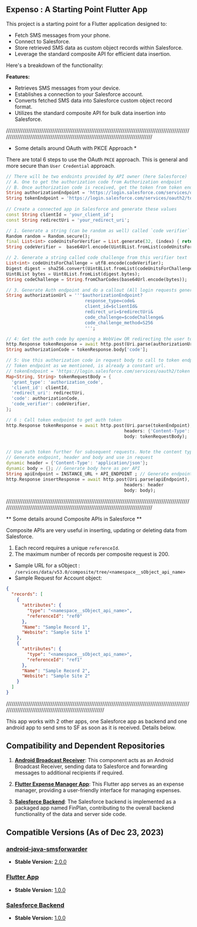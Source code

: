 ## Expenso : A Starting Point Flutter App

This project is a starting point for a Flutter application designed to:

* Fetch SMS messages from your phone.
* Connect to Salesforce.
* Store retrieved SMS data as custom object records within Salesforce.
* Leverage the standard composite API for efficient data insertion.

Here's a breakdown of the functionality:

**Features:**
* Retrieves SMS messages from your device.
* Establishes a connection to your Salesforce account.
* Converts fetched SMS data into Salesforce custom object record format.
* Utilizes the standard composite API for bulk data insertion into Salesforce.

//////////////////////////////////////////////////////////////////////////////////////////////////////////////////////////////////////////////////////////////////////////////////

* Some details around OAuth with PKCE Approach *

There are total 6 steps to use the OAuth `PKCE` approach. This is general and more 
secure than `User Credential` approach.

```dart
// There will be two endoints provided by API owner (here Salesforce)
// A. One to get the authorization code from Authorization endpoint
// B. Once authorization code is received, get the token from token endpoint
String authorizationEndpoint = 'https://login.salesforce.com/services/oauth2/authorize';
String tokenEndpoint = 'https://login.salesforce.com/services/oauth2/token';
  
// Create a connected app in Salesforce and generate these values
const String clientId = 'your_client_id';
const String redirectUri = 'your_redirect_uri';

// 1. Generate a string (can be random as well) called `code verifier`
Random random = Random.secure();
final List<int> codeUnitsForVerifier = List.generate(32, (index) { return random.nextInt(256); });
String codeVerifier =  base64Url.encode(Uint8List.fromList(codeUnitsForVerifier));

// 2. Generate a string called code challenge from this verifier text
List<int> codeUnitsForChallenge = utf8.encode(codeVerifier);
Digest digest = sha256.convert(Uint8List.fromList(codeUnitsForChallenge));
Uint8List bytes = Uint8List.fromList(digest.bytes);
String codeChallenge = String.fromCharCodes(base64Url.encode(bytes));

// 3. Generate Auth endpoint and do a callout (All login requests generally will have content header as `'Content-Type': 'application/x-www-form-urlencoded'`)
String authorizationUrl = '''$authorizationEndpoint?
                              response_type=code&
                              client_id=$clientId&
                              redirect_uri=$redirectUri&      
                              code_challenge=$codeChallenge&  
                              code_challenge_method=S256      
                              ''';

// 4: Get the auth code by opening a WebView OR redirecting the user to the authorization URL
http.Response tokenResponse = await http.post(Uri.parse(authorizationUrl),headers: {'Content-Type': 'application/x-www-form-urlencoded'});
String authorizationCode = tokenResponse.body['code'];

// 5: Use this authorization code in request body to call to token endpoint, this is to get `token` from `code`
// Token endpoint as we mentioned, is already a constant url.
// tokenEndpoint = 'https://login.salesforce.com/services/oauth2/token';
Map<String, String> tokenRequestBody = {
  'grant_type': 'authorization_code',
  'client_id': clientId,
  'redirect_uri': redirectUri,
  'code': authorizationCode,      
  'code_verifier': codeVerifier, 
};

// 6 : Call token endpoint to get auth token
http.Response tokenResponse = await http.post(Uri.parse(tokenEndpoint),
                                             headers: {'Content-Type': 'application/x-www-form-urlencoded'},
                                             body: tokenRequestBody);


// Use auth token further for subsequent requests. Note the content type is 'application/json' here.
// Generate endpoint, header and body and use in request
dynamic header = {'Content-Type': 'application/json'};
dynamic body = {}; // Generate body here as per API
String apiEndpoint = INSTANCE_URL + API_ENDPOINT ; // Generate endpoint URL as per API
http.Response insertResponse = await http.post(Uri.parse(apiEndpoint),
                                             headers: header
                                             body: body);
```

//////////////////////////////////////////////////////////////////////////////////////////////////////////////////////////////////////////////////////////////////////////////////

** Some details around Composite APIs in Salesforce **
  
Composite APIs are very useful in inserting, updating or deleting data from Salesforce. 
1. Each record requires a unique `referenceId`.
2. The maximum number of records per composite request is 200.

* Sample URL for a sObject : `/services/data/v53.0/composite/tree/<namespace__sObject_api_name>`
* Sample Request for Account object:

```json
{
  "records": [
    {
      "attributes": {
        "type": "<namespace__sObject_api_name>",
        "referenceId": "ref0"
      },
      "Name": "Sample Record 1",
      "Website": "Sample Site 1"
    },
    {
      "attributes": {
        "type": "<namespace__sObject_api_name>",
        "referenceId": "ref1"
      },
      "Name": "Sample Record 2",
      "Website": "Sample Site 2"
    }
  ]
}
```

////////////////////////////////////////////////////////////////////////////////////////////////////////////////////////////////////////////////////////

This app works with 2 other apps, one Salesforce app as backend and one android app to send sms to SF as soon as it is received. Details below.

## Compatibility and Dependent Repositories

1. [**Android Broadcast Receiver**](https://github.com/aritram1/phone-app-android-smsforwarder): This component acts as an Android Broadcast Receiver, sending data to Salesforce and forwarding messages to additional recipients if required.

2. [**Flutter Expense Manager App**](https://github.com/aritram1/flutter-expense-manager): This Flutter app serves as an expense manager, providing a user-friendly interface for managing expenses.

3. [**Salesforce Backend**](https://github.com/aritram1/fin-plan-managed): The Salesforce backend is implemented as a packaged app named FinPlan, contributing to the overall backend functionality of the data and server side code.

## Compatible Versions (As of Dec 23, 2023)

### [android-java-smsforwarder](https://github.com/aritram1/android-java-smsforwarder)

- **Stable Version:** [2.0.0](https://github.com/aritram1/android-java-smsforwarder/tree/release/stable/2.0.0)

### [Flutter App](https://github.com/aritram1/flutter-expense-manager)

- **Stable Version:** [1.0.0](https://github.com/aritram1/flutter-expense-manager/tree/release/stable/1.0.0)

### [Salesforce Backend](https://github.com/aritram1/salesforce-finplan-managed)

- **Stable Version:** [1.0.0](https://github.com/aritram1/fin-plan-managed/tree/release/stable/1.0.0)